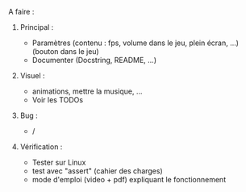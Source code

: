 A faire :


1. Principal :
   - Paramètres (contenu : fps, volume dans le jeu, plein écran, ...) (bouton dans le jeu)
   - Documenter (Docstring, README, ...)

2. Visuel :
   - animations, mettre la musique, ...
   - Voir les TODOs

3. Bug : 
   - / 

4. Vérification :
   - Tester sur Linux
   - test avec "assert" (cahier des charges)
   - mode d'emploi (video + pdf) expliquant le fonctionnement
